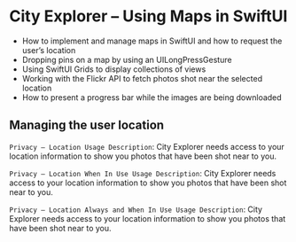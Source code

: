 # City Explorer – Using Maps in SwiftUI

- How to implement and manage maps in SwiftUI and how to request the user’s location
- Dropping pins on a map by using an UILongPressGesture
- Using SwiftUI Grids to display collections of views
- Working with the Flickr API to fetch photos shot near the selected location
- How to present a progress bar while the images are being downloaded

## Managing the user location

`Privacy – Location Usage Description`: City Explorer needs access to your location information to show you photos that have been shot near to you.

`Privacy – Location When In Use Usage Description`: City Explorer needs access to your location information to show you photos that have been shot near to you.

`Privacy – Location Always and When In Use Usage Description`: City Explorer needs access to your location information to show you photos that have been shot near to you.
